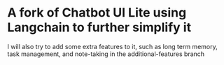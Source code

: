 # A fork of Chatbot UI Lite using Langchain to further simplify it
I will also try to add some extra features to it, such as long term memory, task management, and note-taking in the additional-features branch
